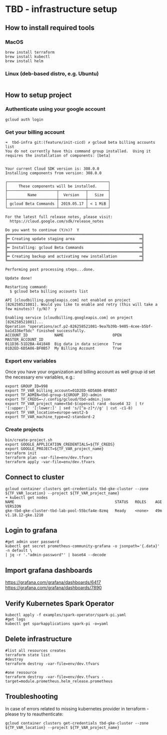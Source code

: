 # TBD - infrastructure setup

## How to install required tools

### MacOS
```
brew install terraform
brew install kubectl
brew install helm
```
### Linux (deb-based distro, e.g. Ubuntu)
```

```

## How to setup project

### Authenticate using your google account
```
gcloud auth login

```

### Get your billing account

```
➜  tbd-infra git:(feature/init-cicd) ✗ gcloud beta billing accounts list
You do not currently have this command group installed.  Using it 
requires the installation of components: [beta]


Your current Cloud SDK version is: 308.0.0
Installing components from version: 308.0.0

┌─────────────────────────────────────────────┐
│     These components will be installed.     │
├──────────────────────┬────────────┬─────────┤
│         Name         │  Version   │   Size  │
├──────────────────────┼────────────┼─────────┤
│ gcloud Beta Commands │ 2019.05.17 │ < 1 MiB │
└──────────────────────┴────────────┴─────────┘

For the latest full release notes, please visit:
  https://cloud.google.com/sdk/release_notes

Do you want to continue (Y/n)?  Y
╔════════════════════════════════════════════════════════════╗
╠═ Creating update staging area                             ═╣
╠════════════════════════════════════════════════════════════╣
╠═ Installing: gcloud Beta Commands                         ═╣
╠════════════════════════════════════════════════════════════╣
╠═ Creating backup and activating new installation          ═╣
╚════════════════════════════════════════════════════════════╝

Performing post processing steps...done.                                                                                                                                                                               

Update done!

Restarting command:
  $ gcloud beta billing accounts list

API [cloudbilling.googleapis.com] not enabled on project 
[826258521081]. Would you like to enable and retry (this will take a 
few minutes)? (y/N)?  y

Enabling service [cloudbilling.googleapis.com] on project [826258521081]...
Operation "operations/acf.p2-826258521081-9ea7b39b-9405-4cee-b5bf-ba1d336ef5dc" finished successfully.
ACCOUNT_ID            NAME                      OPEN  MASTER_ACCOUNT_ID
011D36-51D2BA-441848  Big data in data science  True
01D2ED-6D5A86-BF0B57  My Billing Account        True

```

### Export env variables
Once you have your organization and billing account as well group id set the necessary env variables, e.g.:
```
export GROUP_ID=998
export TF_VAR_billing_account=01D2ED-6D5A86-BF0B57
export TF_ADMIN=tbd-group-${GROUP_ID}-admin
export TF_CREDS=~/.config/gcloud/tbd-admin.json
export TF_VAR_project_name=tbd-$(openssl rand -base64 32  | tr '[:upper:]' '[:lower:]' | sed 's/[^a-z]*//g' | cut -c1-8)
export TF_VAR_location=europe-west2-b
export TF_VAR_machine_type=e2-standard-2
```

### Create projects
```
bin/create-project.sh
export GOOGLE_APPLICATION_CREDENTIALS=${TF_CREDS}
export GOOGLE_PROJECT=${TF_VAR_project_name}
terraform init
terraform plan -var-file=env/dev.tfvars
terraform apply -var-file=env/dev.tfvars
```

## Connect to cluster
```
gcloud container clusters get-credentials tbd-gke-cluster --zone ${TF_VAR_location} --project ${TF_VAR_project_name}
➜ kubectl get nodes
NAME                                             STATUS   ROLES    AGE   VERSION
gke-tbd-gke-cluster-tbd-lab-pool-55bcfa4e-8zmq   Ready    <none>   49m   v1.18.12-gke.1210

```


## Login to grafana
```
#get admin user password
kubectl get secret prometheus-community-grafana -o jsonpath='{.data}' -n default \
| jq -r '."admin-password"' | base64 --decode
```

## Import grafana dashboards
https://grafana.com/grafana/dashboards/6417
https://grafana.com/grafana/dashboards/7890



## Verify Kubernetes Spark Operator
```
kubectl apply -f examples/spark-operator/spark-pi.yaml
#get logs
kubectl get sparkapplications spark-pi -o=yaml
```

## Delete infrastructure
```
#list all resources creates
terraform state list
#destroy
terraform destroy -var-file=env/dev.tfvars

#one reosource
terraform destroy -var-file=env/dev.tfvars -target=module.prometheus.helm_release.prometheus
```

## Troubleshooting
In case of errors related to missing kubernetes provider in terraform - please try to reauthenticate:
```
gcloud container clusters get-credentials tbd-gke-cluster --zone ${TF_VAR_location} --project ${TF_VAR_project_name}
```